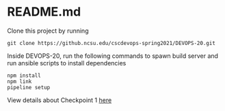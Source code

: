 # README.md

Clone this project by running 

```
git clone https://github.ncsu.edu/cscdevops-spring2021/DEVOPS-20.git
```

Inside DEVOPS-20, run the following commands to spawn build server and run ansible scripts to install dependencies

```
npm install
npm link
pipeline setup
```


View details about Checkpoint 1 [here](https://github.ncsu.edu/cscdevops-spring2021/DEVOPS-20/blob/nrpandes/CHECKPOINT.md)

